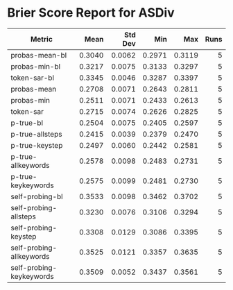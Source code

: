 # Brier Score Report for ASDiv

| Metric | Mean | Std Dev | Min | Max | Runs |
|--------|------:|--------:|----:|----:|-----:|
| probas-mean-bl | 0.3040 | 0.0062 | 0.2971 | 0.3119 | 5 |
| probas-min-bl | 0.3217 | 0.0075 | 0.3133 | 0.3297 | 5 |
| token-sar-bl | 0.3345 | 0.0046 | 0.3287 | 0.3397 | 5 |
| probas-mean | 0.2708 | 0.0071 | 0.2643 | 0.2811 | 5 |
| probas-min | 0.2511 | 0.0071 | 0.2433 | 0.2613 | 5 |
| token-sar | 0.2715 | 0.0074 | 0.2626 | 0.2825 | 5 |
| p-true-bl | 0.2504 | 0.0075 | 0.2405 | 0.2597 | 5 |
| p-true-allsteps | 0.2415 | 0.0039 | 0.2379 | 0.2470 | 5 |
| p-true-keystep | 0.2497 | 0.0060 | 0.2442 | 0.2581 | 5 |
| p-true-allkeywords | 0.2578 | 0.0098 | 0.2483 | 0.2731 | 5 |
| p-true-keykeywords | 0.2575 | 0.0099 | 0.2481 | 0.2730 | 5 |
| self-probing-bl | 0.3533 | 0.0098 | 0.3462 | 0.3702 | 5 |
| self-probing-allsteps | 0.3230 | 0.0076 | 0.3106 | 0.3294 | 5 |
| self-probing-keystep | 0.3308 | 0.0129 | 0.3086 | 0.3395 | 5 |
| self-probing-allkeywords | 0.3525 | 0.0121 | 0.3357 | 0.3635 | 5 |
| self-probing-keykeywords | 0.3509 | 0.0052 | 0.3437 | 0.3561 | 5 |
